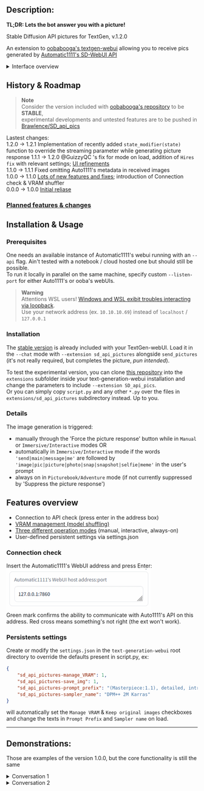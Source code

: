 ## Description:
**TL;DR: Lets the bot answer you with a picture!**  

Stable Diffusion API pictures for TextGen, v.1.2.0  

An extension to [oobabooga's textgen-webui](https://github.com/oobabooga/text-generation-webui) allowing you to receive pics generated by [Automatic1111's SD-WebUI API](https://github.com/AUTOMATIC1111/stable-diffusion-webui)

<details>
<summary>Interface overview</summary>

![Interface](https://raw.githubusercontent.com/Brawlence/SD_api_pics/main/illust/Interface.jpg)

</details>

## History & Roadmap  
> **Note**  
> Consider the version included with [oobabooga's repository](https://github.com/oobabooga/text-generation-webui/tree/main/extensions/sd_api_pictures) to be **STABLE**,  
> experimental developments and untested features are to be pushed in [Brawlence/SD_api_pics](https://github.com/Brawlence/SD_api_pics)

Lastest changes:  
1.2.0 → 1.2.1 Implementation of recently added `state_modifier(state)` function to override the streaming parameter while generating picture response
1.1.1 → 1.2.0 @GuizzyQC 's fix for mode on load, addition of `Hires fix` with relevant settings; [UI refinements](https://github.com/oobabooga/text-generation-webui/pull/1400)  
1.1.0 → 1.1.1 Fixed omitting Auto1111's metadata in received images  
1.0.0 → 1.1.0 [Lots of new features and fixes](https://github.com/oobabooga/text-generation-webui/pull/596#issuecomment-1487585871); introduction of Connection check & VRAM shuffler  
0.0.0 → 1.0.0 [Initial reliase](https://github.com/oobabooga/text-generation-webui/pull/309)  

### [Planned features & changes](https://github.com/Brawlence/SD_api_pics/wiki#todo)

## Installation & Usage

### Prerequisites

One needs an available instance of Automatic1111's webui running with an `--api` flag. Ain't tested with a notebook / cloud hosted one but should still be possible.   
To run it locally in parallel on the same machine, specify custom `--listen-port` for either Auto1111's or ooba's webUIs. 
> **Warning**  
> Attentions WSL users! [Windows and WSL exibit troubles interacting via loopback](https://github.com/oobabooga/text-generation-webui/issues/573#issuecomment-1486596112).  
> Use your network address (ex. `10.10.10.69`) instead of `localhost` / `127.0.0.1`

### Installation

The [stable version](https://github.com/oobabooga/text-generation-webui/tree/main/extensions/sd_api_pictures) is already included with your TextGen-webUI. 
Load it in the `--chat` mode with `--extension sd_api_pictures` alongside `send_pictures` (it's not really required, but completes the picture, *pun intended*).  

To test the experimental version, you can clone [this repository](https://github.com/Brawlence/SD_api_pics) into the `extensions` subfolder inside your text-generation-webui installation and change the parameters to include `--extension SD_api_pics`.  
Or you can simply copy `script.py` and any other `*.py` over the files in `extensions/sd_api_pictures` subdirectory instead. Up to you.

### Details

The image generation is triggered:  
- manually through the 'Force the picture response' button while in `Manual` or `Immersive/Interactive` modes OR  
- automatically in `Immersive/Interactive` mode if the words `'send|main|message|me'` are followed by `'image|pic|picture|photo|snap|snapshot|selfie|meme'` in the user's prompt  
- always on in `Picturebook/Adventure` mode (if not currently suppressed by 'Suppress the picture response')  

## Features overview
- Connection to API check (press enter in the address box)  
- [VRAM management (model shuffling)](https://github.com/Brawlence/SD_api_pics/wiki/VRAM-management-feature)  
- [Three different operation modes](https://github.com/Brawlence/SD_api_pics/wiki/Modes-of-operation) (manual, interactive, always-on)  
- User-defined persistent settings via settings.json

### Connection check

Insert the Automatic1111's WebUI address and press Enter:  
![API-check](https://raw.githubusercontent.com/Brawlence/SD_api_pics/main/illust/API-check.gif)  
Green mark confirms the ability to communicate with Auto1111's API on this address. Red cross means something's not right (the ext won't work).

### Persistents settings

Create or modify the `settings.json` in the `text-generation-webui` root directory to override the defaults
present in script.py, ex:

```json
{
    "sd_api_pictures-manage_VRAM": 1,
    "sd_api_pictures-save_img": 1,
    "sd_api_pictures-prompt_prefix": "(Masterpiece:1.1), detailed, intricate, colorful, (solo:1.1)",
    "sd_api_pictures-sampler_name": "DPM++ 2M Karras"
}
```

will automatically set the `Manage VRAM` & `Keep original images` checkboxes and change the texts in `Prompt Prefix` and `Sampler name` on load.

---

## Demonstrations:

Those are examples of the version 1.0.0, but the core functionality is still the same

<details>
<summary>Conversation 1</summary>

![EXA1](https://user-images.githubusercontent.com/42910943/224866564-939a3bcb-e7cf-4ac0-a33f-b3047b55054d.jpg)
![EXA2](https://user-images.githubusercontent.com/42910943/224866566-38394054-1320-45cf-9515-afa76d9d7745.jpg)
![EXA3](https://user-images.githubusercontent.com/42910943/224866568-10ea47b7-0bac-4269-9ec9-22c387a13b59.jpg)
![EXA4](https://user-images.githubusercontent.com/42910943/224866569-326121ad-1ea1-4874-9f6b-4bca7930a263.jpg)


</details>

<details>
<summary>Conversation 2</summary>

![Hist1](https://user-images.githubusercontent.com/42910943/224865517-c6966b58-bc4d-4353-aab9-6eb97778d7bf.jpg)
![Hist2](https://user-images.githubusercontent.com/42910943/224865527-b2fe7c2e-0da5-4c2e-b705-42e233b07084.jpg)
![Hist3](https://user-images.githubusercontent.com/42910943/224865535-a38d94e7-8975-4a46-a655-1ae1de41f85d.jpg)

</details>
